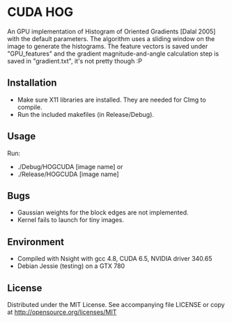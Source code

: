 # CUDA HOG

An GPU implementation of Histogram of Oriented Gradients [Dalal 2005] with the default parameters. The algorithm uses a sliding window on the image to generate the histograms. The feature vectors is saved under "GPU_features" and the gradient magnitude-and-angle calculation step is saved in "gradient.txt", it's not pretty though :P

## Installation

* Make sure X11 libraries are installed. They are needed for CImg to compile.
* Run the included makefiles (in Release/Debug).

## Usage
Run:
* ./Debug/HOGCUDA [image name]
or
* ./Release/HOGCUDA [image name]

## Bugs
* Gaussian weights for the block edges are not implemented.
* Kernel fails to launch for tiny images.

## Environment
* Compiled with Nsight with gcc 4.8, CUDA 6.5, NVIDIA driver 340.65 
* Debian Jessie (testing) on a GTX 780

## License

Distributed under the MIT License.
See accompanying file LICENSE or copy at
http://opensource.org/licenses/MIT
